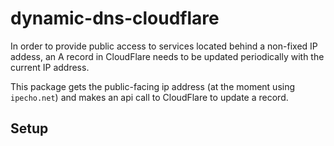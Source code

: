 # dynamic-dns-cloudflare

In order to provide public access to services located behind a non-fixed IP addess, an A record in CloudFlare needs to be updated periodically with the current IP address.

This package gets the public-facing ip address (at the moment using `ipecho.net`) and makes an api call to CloudFlare to update a record.

## Setup ##

